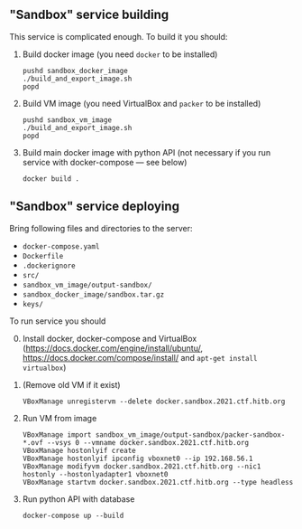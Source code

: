 ## "Sandbox" service building

This service is complicated enough. To build it you should:

1. Build docker image (you need `docker` to be installed)
   ```
   pushd sandbox_docker_image
   ./build_and_export_image.sh
   popd
   ```

2. Build VM image (you need VirtualBox and `packer` to be installed)
   ```
   pushd sandbox_vm_image
   ./build_and_export_image.sh
   popd
   ```
   
3. Build main docker image with python API (not necessary if you run service with docker-compose — see below)
   ```
   docker build .
   ```
   
## "Sandbox" service deploying

Bring following files and directories to the server:
  - `docker-compose.yaml`
  - `Dockerfile`
  - `.dockerignore`
  - `src/`
  - `sandbox_vm_image/output-sandbox/`
  - `sandbox_docker_image/sandbox.tar.gz`
  - `keys/`

To run service you should

0. Install docker, docker-compose and VirtualBox (https://docs.docker.com/engine/install/ubuntu/,
https://docs.docker.com/compose/install/
and ```apt-get install virtualbox```)

2. (Remove old VM if it exist)
   ```
   VBoxManage unregistervm --delete docker.sandbox.2021.ctf.hitb.org
   ```
3. Run VM from image
   ```   
   VBoxManage import sandbox_vm_image/output-sandbox/packer-sandbox-*.ovf --vsys 0 --vmname docker.sandbox.2021.ctf.hitb.org
   VBoxManage hostonlyif create
   VBoxManage hostonlyif ipconfig vboxnet0 --ip 192.168.56.1 
   VBoxManage modifyvm docker.sandbox.2021.ctf.hitb.org --nic1 hostonly --hostonlyadapter1 vboxnet0
   VBoxManage startvm docker.sandbox.2021.ctf.hitb.org --type headless
   ```

4. Run python API with database
   ```
   docker-compose up --build
   ```

